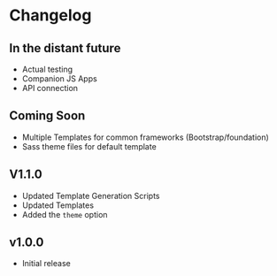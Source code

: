 # Changelog

## In the distant future
* Actual testing
* Companion JS Apps
* API connection

## Coming Soon
* Multiple Templates for common frameworks (Bootstrap/foundation)
* Sass theme files for default template

## V1.1.0
* Updated Template Generation Scripts
* Updated Templates
* Added the `theme` option

## v1.0.0

* Initial release
